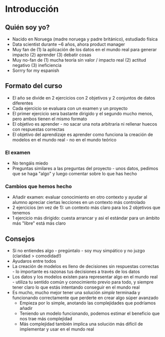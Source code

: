 # Introducción

## Quién soy yo?

* Nacido en Noruega (madre noruega y padre británico), estudiado física
* Data scientist durante ~6 años, ahora product manager
* Muy fan de (1) la aplicación de los datos en el mundo real para generar impacto (2) aprender (3) debatir cosas
* Muy no-fan de (1) mucha teoría sin valor / impacto real (2) actitud negativo (3) ineficiencia
* Sorrry for my espanish

## Formato del curso

* El año se divide en 2 ejercicios con 2 objetivos y 2 conjuntos de datos diferentes
* Cada ejercicio se evaluara con un examen y un proyecto
* El primer ejercicio sera bastante dirigido y el segundo mucho menos, pero ambos tienen el mismo formato
* El objetivo es aprender - no sacar una nota arbitraria ni rellenar huecos con respuestas correctas
* El objetivo del aprendizaje es aprender como funciona la creación de modelos en el mundo real - no en el mundo teórico

### El examen

* No tengáis miedo
* Preguntas similares a las preguntas del proyecto - unos datos, pedimos que se haga "algo" y luego comentar sobre lo que has hecho

### Cambios que hemos hecho

* Añadir examen: evaluar conocimiento en otro contexto y ayudar al alumno apreciar ciertas lecciones en un contexto más controlado
* 2 ejercicios (en vez de 1): un contexto más claro para los 2 objetivos que tenemos
* 1 ejercicio más dirigido: cuesta arrancar y asi el estándar para un ámbito más "libre" está más claro

## Consejos

* Si no entiendes algo - pregúntalo - soy muy simpático y no juzgo (claridad > comodidad!)
* Ayudaros entre todos
* La creación de modelos es lleno de decisiones sin respuestas correctas - lo importante es razonas tus decisiones a través de los datos
* Los datos y los modelos existen para representar algo en el mundo real - utiliza tu sentido común y conocimiento previo para todo, y siempre tener claro lo que estás intentando conseguir en el mundo real
* Es mucho, mucho mejor tener una solución *simple* terminada y funcionando correctamente que perderte en crear algo súper avanzado
  * Empieza por lo simple, anotando las complejidades que podríamos añadir
  * Teniendo un modelo funcionando, podemos estimar el beneficio que nos trae más complejidad
  * Más complejidad también implica una solución más difícil de implementar y usar en el mundo real